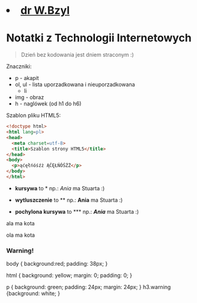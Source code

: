 # <li><a href="http://tao.inf.ug.edu.pl/">dr W.Bzyl</a>

# Notatki z Technologii Internetowych

> Dzień bez kodowania jest dniem straconym :)

Znaczniki:

* p - akapit
* ol, ul - lista uporzadkowana i nieuporzadkowana
  * li
* img - obraz
* h - naglówek (od h1 do h6)

Szablon pliku HTML5:

```html
<!doctype html>
<html lang=pl>
<head>
  <meta charset=utf-8>
  <title>Szablon strony HTML5</title>
</head>
<body>
  <p>ąćęłńóśźż ĄĆĘŁŃÓŚŹŻ</p>
</body>
</html>
```

* **kursywa** to *
np.: *Ania* ma Stuarta :)

* **wytluszczenie** to **
np.: **Ania** ma Stuarta :)
     
* **pochylona kursywa** to ***
np.: ***Ania*** ma Stuarta :)

<!DOCTYPE html>
<html>
<head>
<meta charset=utf-8 />
<title>JS Bin</title>
</head>
<body>
  <p>ala ma kota</p>
  <p class="warning">ola ma kota</p>
  <h3 class="warning">Warning!</h3>
</html>

body {
  background:red;
  padding: 38px;
}

html {
  background: yellow;
  margin: 0;
  padding: 0;
}

p {
  background: green;
  padding: 24px;
  margin: 24px;
}
h3.warning {background: white; }
